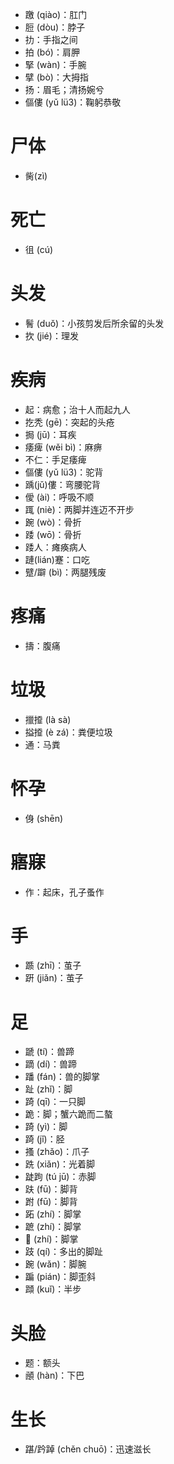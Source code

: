 * 躈 (qiào)：肛门
* 脰  (dòu)：脖子
* 扐：手指之间
* 拍 (bó)：肩胛
* 掔 (wàn)：手腕
* 擘 (bò)：大拇指
* 扬：眉毛；清扬婉兮
* 傴僂 (yǔ lü3)：鞠躬恭敬
# 尸体
* 胔(zì)
# 死亡
* 徂 (cú)
# 头发
* 鬌 (duǒ)：小孩剪发后所余留的头发
* 扻 (jié)：理发
# 疾病
* 起：病愈；治十人而起九人
* 扢秃 (gē)：突起的头疮
* 挶 (jū)：耳疾
* 痿痺 (wěi bì)：麻痹
* 不仁：手足痿痺
* 傴僂 (yǔ lü3)：驼背
* 踽(jǔ)僂：弯腰驼背
* 僾 (ài)：呼吸不顺
* 踂 (niè)：两脚并连迈不开步
* 踠 (wò)：骨折
* 踒 (wō)：骨折
* 踒人：瘫痪病人
* 蹥(lián)蹇：口吃
* 躄/躃 (bì)：两腿残废
# 疼痛
* 擣：腹痛
# 垃圾
* 擸𢶍 (là sà)
* 搤𢶍 (è zá)：粪便垃圾
* 通：马粪

# 怀孕
* 㑗 (shēn)
# 寤寐
* 作：起床，孔子蚤作
# 手
* 踬 (zhī)：茧子
* 趼 (jiǎn)：茧子
# 足
* 蹏 (tí)：兽蹄
* 蹢 (dí)：兽蹄
* 蹯 (fán)：兽的脚掌
* 趾 (zhǐ)：脚
* 踦 (qī)：一只脚
* 跪：脚；蟹六跪而二螯
* 踦 (yì)：脚
* 踦 (jǐ)：胫
* 搔 (zhǎo)：爪子
* 跣 (xiǎn)：光着脚
* 跿跔 (tú jū)：赤脚
* 趺 (fū)：脚背
* 跗 (fū)：脚背
* 跖 (zhí)：脚掌
* 蹠 (zhí)：脚掌
* 𨂂 (zhí)：脚掌
* 跂 (qí)：多出的脚趾
* 踠 (wǎn)：脚腕
* 蹁 (pián)：脚歪斜
* 蹞 (kuǐ)：半步
# 头脸
* 题：额头
* 顄 (hàn)：下巴
# 生长
* 踸/趻踔 (chěn chuō)：迅速滋长